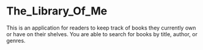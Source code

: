 # The_Library_Of_Me
This is an application for readers to keep track of books they currently own or have on their shelves. You are able to search for books by title, author, or genres.
